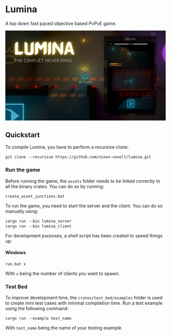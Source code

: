 # Lumina

A top down fast paced objective based PvPvE game.

![poster](./.github/assets/poster.png)

## Quickstart

To compile Lumina, you have to perform a recursive clone:

```
git clone --recursive https://github.com/nixon-voxell/lumina.git
```

### Run the game

Before running the game, the `assets` folder needs to be linked correctly to all the binary crates.
You can do so by running:

```
create_asset_junctions.bat
```

To run the game, you need to start the server and the client.
You can do so manually using:

```
cargo run --bin lumina_server
cargo run --bin lumina_client
```

For development purposes, a shell script has been created to speed things up:

#### Windows

```
run.bat x
```

With `x` being the number of clients you want to spawn.

### Test Bed

To improve development time, the `crates/test_bed/examples` folder is used to create mini test cases with minimal compilation time. Run a test example using the following command:

```
cargo run --example test_name
```

With `test_name` being the name of your testing example.
